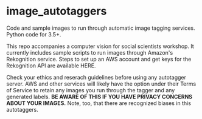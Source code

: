 # image_autotaggers

Code and sample images to run through automatic image tagging services. Python code for 3.5+. 

This repo accompanies a computer vision for social scientists workshop. It currently includes sample scripts to run images through Amazon's Rekognition service. Steps to set up an AWS account and get keys for the Rekognition API are available HERE. 

Check your ethics and reserach guidelines before using any autotagger server. AWS and other services will likely have the option under their Terms of Service to retain any images you run through the tagger and any generated labels. **BE AWARE OF THIS IF YOU HAVE PRIVACY CONCERNS ABOUT YOUR IMAGES.** Note, too, that there are recognized biases in this autotaggers.  
